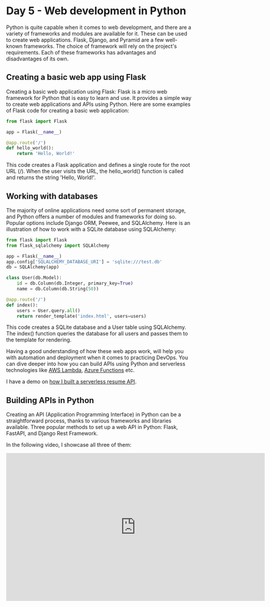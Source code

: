 # Day 5 - Web development in Python

Python is quite capable when it comes to web development, and there are a variety of frameworks and modules are available for it. These can be used to create web applications.
Flask, Django, and Pyramid are a few well-known frameworks. The choice of framework will rely on the project's requirements. Each of these frameworks has advantages and disadvantages of its own.

## Creating a basic web app using Flask

Creating a basic web application using Flask: Flask is a micro web framework for Python that is easy to learn and use. It provides a simple way to create web applications and APIs using Python. Here are some examples of Flask code for creating a basic web application:

``` python
from flask import Flask

app = Flask(__name__)

@app.route('/')
def hello_world():
    return 'Hello, World!' 
```
This code creates a Flask application and defines a single route for the root URL (/). When the user visits the URL, the hello_world() function is called and returns the string 'Hello, World!'.

## Working with databases

The majority of online applications need some sort of permanent storage, and Python offers a number of modules and frameworks for doing so. Popular options include Django ORM, Peewee, and SQLAlchemy. Here is an illustration of how to work with a SQLite database using SQLAlchemy:

``` python
from flask import Flask
from flask_sqlalchemy import SQLAlchemy

app = Flask(__name__)
app.config['SQLALCHEMY_DATABASE_URI'] = 'sqlite:///test.db'
db = SQLAlchemy(app)

class User(db.Model):
    id = db.Column(db.Integer, primary_key=True)
    name = db.Column(db.String(50))

@app.route('/')
def index():
    users = User.query.all()
    return render_template('index.html', users=users)
```

This code creates a SQLite database and a User table using SQLAlchemy. The index() function queries the database for all users and passes them to the template for rendering.

Having a good understanding of how these web apps work, will help you with automation and deployment when it comes to practicing DevOps.
You can dive deeper into how you can build APIs using Python and serverless technologies like [AWS Lambda](https://aws.amazon.com/lambda/), [Azure Functions](https://azure.microsoft.com/en-ca/products/functions#:~:text=Azure%20Functions%20is%20an%20event,highest%20level%20of%20hardware%20abstraction.) etc.

I have a demo on [how I built a serverless resume API](https://github.com/rishabkumar7/AzureResumeAPI).

## Building APIs in Python

Creating an API (Application Programming Interface) in Python can be a straightforward process, thanks to various frameworks and libraries available. Three popular methods to set up a web API in Python: Flask, FastAPI, and Django Rest Framework.

In the following video, I showcase all three of them:
<iframe width="700" height="400" src="https://www.youtube.com/embed/k8eu2QDikIc?si=ynwIjeR3ruC5LVhs" title="YouTube video player" frameborder="0" allow="accelerometer; autoplay; clipboard-write; encrypted-media; gyroscope; picture-in-picture; web-share" allowfullscreen></iframe>
